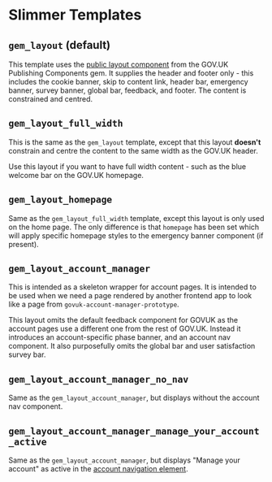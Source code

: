 # Slimmer Templates

## `gem_layout` (default)

This template uses the [public layout component] from the GOV.UK Publishing Components gem. It supplies the header and footer only - this includes the cookie banner, skip to content link, header bar, emergency banner, survey banner, global bar, feedback, and footer. The content is constrained and centred.

## `gem_layout_full_width`

This is the same as the `gem_layout` template, except that this layout **doesn't** constrain and centre the content to the same width as the GOV.UK header.

Use this layout if you want to have full width content - such as the blue welcome bar on the GOV.UK homepage.

## `gem_layout_homepage`

Same as the `gem_layout_full_width` template, except this layout is only used on the home page. The only difference is that `homepage` has been set which will apply specific homepage styles to the emergency banner component (if present).

## `gem_layout_account_manager`

This is intended as a skeleton wrapper for account pages. It is intended to be used when we need a page rendered by another frontend app to look like a page from `govuk-account-manager-prototype`.

This layout omits the default feedback component for GOVUK as the account pages use a different one from the rest of GOV.UK. Instead it introduces an account-specific phase banner, and an account nav component. It also purposefully omits the global bar and user satisfaction survey bar.

## `gem_layout_account_manager_no_nav`

Same as the `gem_layout_account_manager`, but displays without the account nav component.

## `gem_layout_account_manager_manage_your_account_active`

Same as the `gem_layout_account_manager`, but displays "Manage your account" as active in the [account navigation element](https://components.publishing.service.gov.uk/component-guide/layout_for_public/with_current_account_navigation/preview).

[public layout component]: https://components.publishing.service.gov.uk/component-guide/layout_for_public
